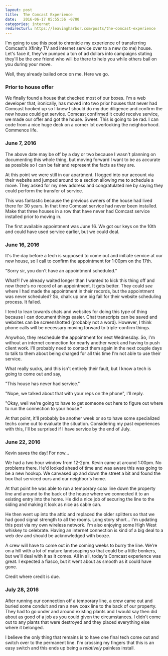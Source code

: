 ```yaml
---
layout: post
title:  The Comcast Experience
date:   2016-06-17 05:55:56 -0700
categories: internet
redirecturl: https://leavingharbor.com/posts/the-comcast-experience
---
```


I'm going to use this post to chronicle my experience of transferring Comcast's Xfinity TV and internet service over to a new (to me) house. Let's face it, they've pumped a ton of ad dollars into campaigns stating they'll be the *one* friend who will be there to help you while others bail on you during your move.

Well, they already bailed once on me. Here we go.

### Prior to house offer

We finally found a house that checked most of our boxes. I'm a web developer that, ironically, has moved into two prior houses that never had Comcast hooked up so I knew I should do my due diligence and confirm the new house could get service. Comcast confirmed it could receive service, we made our offer and got the house. Sweet. This is going to be rad. I can code from a nice huge deck on a corner lot overlooking the neighborhood. Commence life.

### June 7, 2016

The above date may be off by a day or two because I wasn't planning on documenting this whole thing, but moving forward I want to be as accurate as possible so I can be fair and represent the facts as they are.

At this point we were still in our apartment. I logged into our account via their website and jumped around to a section allowing me to schedule a move. They asked for my new address and congratulated me by saying they could perform the transfer of service.

This was fantastic because the previous owners of the house had lived there for 30 years. In that time Comcast service had never been installed. Make that three houses in a row that have never had Comcast service installed prior to moving in.

The first available appointment was June 16. We got our keys on the 10th and could have used service earlier, but we could deal.

### June 16, 2016

It's the day before a tech is supposed to come out and initiate service at our new house, so I call to confirm the appointment for 1:00pm on the 17th.

"Sorry sir, you don't have an appointment scheduled."

What?! I've already waited longer than I wanted to kick this thing off and now there's no record of an appointment. It gets better. They could *see* where I had made the appointment in their records, but the appointment was never scheduled? So, chalk up one big fail for their website scheduling process. It failed.

I tend to lean towards chats and websites for doing this type of thing because I can document things easier. Chat transcripts can be saved and websites can be screenshotted (probably not a word). However, I think phone calls will be necessary moving forward to triple-confirm things.

Anywhoo, they reschedule the appointment for next Wednesday. So, I'm without an internet connection for nearly another week and having to push client work. I'll probably need to contact them again in the next couple days to talk to them about being charged for all this time I'm not able to use their service.

What really sucks, and this isn't entirely their fault, but I know a tech is going to come out and say,

"This house has never had service."

"Nope, we talked about that with your reps on the phone", I'll reply.

"Okay, well we're going to have to get someone out here to figure out where to run the connection to your house."

At that point, it'll probably be another week or so to have some specialized techs come out to evaluate the situation. Considering my past experiences with this, I'll be surprised if I have service by the end of July.

### June 22, 2016

Kevin saves the day! For now...

We had a two hour window from 12-2pm. Kevin came at around 1:00pm. No problems there. He'd looked ahead of time and was aware this was going to be a new hookup. We canvased up and down the street a bit and found the box that serviced ours and our neighbor's home.

At that point he was able to run a temporary coax line down the property line and around to the back of the house where we connected it to an existing entry into the home. He did a nice job of securing the line to the siding and making it look as nice as cable can.

He then went up into the attic and replaced the older splitters so that we had good signal strength to all the rooms. Long story short... I'm updating this post via my own wireless network. I'm also enjoying some High West whiskey to celebrate. Having an internet connection is kind of a big deal to a web dev and should be acknowledged with booze.

A crew will have to come out in the coming weeks to burry the line. We're on a hill with a lot of mature landscaping so that could be a little bonkers, but we'll deal with it as it comes. All in all, today's Comcast experience was great. I expected a fiasco, but it went about as smooth as it could have gone.

Credit where credit is due. 

### July 28, 2016

After running our connection off a temporary line, a crew came out and buried some conduit and ran a new coax line to the back of our property. They had to go under and around existing plants and I would say then did about as good of a job as you could given the circumstances. I didn't come out to any plants that were destroyed and they placed everything else where it belonged.

I believe the only thing that remains is to have one final tech come out and switch over to the permanent line. I'm crossing my fingers that this is an easy switch and this ends up being a _relatively_ painless install.
